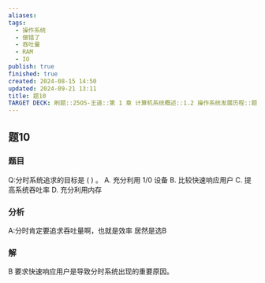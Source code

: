 ```yaml
---
aliases: 
tags:
  - 操作系统
  - 做错了
  - 吞吐量
  - RAM
  - IO
publish: true
finished: true
created: 2024-08-15 14:50
updated: 2024-09-21 13:11
title: 题10
TARGET DECK: 刷题::25OS-王道::第 1 章 计算机系统概述::1.2 操作系统发展历程::题10
---
```

## 题10
### 题目
Q:分时系统追求的目标是 ( ) 。
A. 充分利用 $1/0$ 设备 B. 比较快速响应用户
C. 提高系统吞吐率 D. 充分利用内存
### 分析
A:分时肯定要追求吞吐量啊，也就是效率
居然是选B
### 解
B
要求快速响应用户是导致分时系统出现的重要原因。

